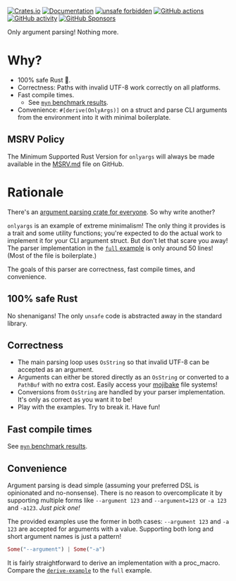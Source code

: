 [![Crates.io](https://img.shields.io/crates/v/onlyargs)](https://crates.io/crates/onlyargs "Crates.io version")
[![Documentation](https://img.shields.io/docsrs/onlyargs)](https://docs.rs/onlyargs "Documentation")
[![unsafe forbidden](https://img.shields.io/badge/unsafe-forbidden-success.svg)](https://github.com/rust-secure-code/safety-dance/)
[![GitHub actions](https://img.shields.io/github/actions/workflow/status/parasyte/onlyargs/ci.yml?branch=main)](https://github.com/parasyte/onlyargs/actions "CI")
[![GitHub activity](https://img.shields.io/github/last-commit/parasyte/onlyargs)](https://github.com/parasyte/onlyargs/commits "Commit activity")
[![GitHub Sponsors](https://img.shields.io/github/sponsors/parasyte)](https://github.com/sponsors/parasyte "Sponsors")

Only argument parsing! Nothing more.

# Why?

- 100% safe Rust 🦀.
- Correctness: Paths with invalid UTF-8 work correctly on all platforms.
- Fast compile times.
  - See [`myn` benchmark results](https://github.com/parasyte/myn/blob/main/benchmarks.md).
- Convenience: `#[derive(OnlyArgs)]` on a struct and parse CLI arguments from the environment into it with minimal boilerplate.

## MSRV Policy

The Minimum Supported Rust Version for `onlyargs` will always be made available in the [MSRV.md](./MSRV.md) file on GitHub.


# Rationale

There's an [argument parsing crate for everyone](https://github.com/rosetta-rs/argparse-rosetta-rs). So why write another?

`onlyargs` is an example of extreme minimalism! The only thing it provides is a trait and some utility functions; you're expected to do the actual work to implement it for your CLI argument struct. But don't let that scare you away! The parser implementation in the [`full` example](./examples/full.rs) is only around 50 lines! (Most of the file is boilerplate.)

The goals of this parser are correctness, fast compile times, and convenience.

## 100% safe Rust

No shenanigans! The only `unsafe` code is abstracted away in the standard library.

## Correctness

- The main parsing loop uses `OsString` so that invalid UTF-8 can be accepted as an argument.
- Arguments can either be stored directly as an `OsString` or converted to a `PathBuf` with no extra cost. Easily access your [mojibake](https://en.wikipedia.org/wiki/Mojibake) file systems!
- Conversions from `OsString` are handled by your parser implementation. It's only as correct as you want it to be!
- Play with the examples. Try to break it. Have fun!

## Fast compile times

See [`myn` benchmark results](https://github.com/parasyte/myn/blob/main/benchmarks.md).

## Convenience

Argument parsing is dead simple (assuming your preferred DSL is opinionated and no-nonsense). There is no reason to overcomplicate it by supporting multiple forms like `--argument 123` and `--argument=123` or `-a 123` and `-a123`. _Just pick one!_

The provided examples use the former in both cases: `--argument 123` and `-a 123` are accepted for arguments with a value. Supporting both long and short argument names is just a pattern!

```rust
Some("--argument") | Some("-a")
```

It is fairly straightforward to derive an implementation with a proc_macro. Compare the [`derive-example`](./examples/derive/src/main.rs) to the `full` example.
